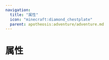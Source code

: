 ```yaml
---
navigation:
  title: "属性"
  icon: "minecraft:diamond_chestplate"
  parent: apotheosis:adventure/adventure.md
---
```


# 属性

<SubPages />